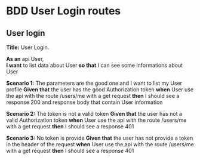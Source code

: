 # BDD User Login routes

## User login

**Title:** User Login.  

**As an** api User,  
**I want** to list data about User
**so that** I can see some informations about User

**Scenario 1:** The parameters are the good one and I want to list my User profile
**Given that** the user has the good Authorization token
**when** User use the api with the route /users/me with a get request
**then** I should see a response 200 and response body that contain User information

**Scenario 2:** The token is not a valid token
**Given that** the user has not a valid Authorization token
**when** User use the api with the route /users/me with a get request
**then** I should see a response 401

**Scenario 3:** No token is provide
**Given that** the user has not provide a token in the header of the request
**when** User use the api with the route /users/me with a get request
**then** I should see a response 401
